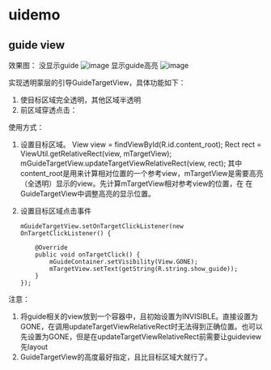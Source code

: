 # uidemo
## guide view
效果图：
没显示guide
![image](https://github.com/mahongli05/uidemo/tree/master/image/guide_show)
显示guide高亮
![image](https://github.com/mahongli05/uidemo/tree/master/image/guide_show)

实现透明蒙层的引导GuideTargetView，具体功能如下：
 1. 使目标区域完全透明，其他区域半透明
 2. 前区域穿透点击：
 
使用方式：
 1. 设置目标区域。
    	View view = findViewById(R.id.content_root);
		Rect rect = ViewUtil.getRelativeRect(view, mTargetView);
    	mGuideTargetView.updateTargetViewRelativeRect(view, rect);
    其中content_root是用来计算相对位置的一个参考view，mTargetView是需要高亮（全透明）显示的view。先计算mTargetView相对参考view的位置，在
    在GuideTargetView中调整高亮的显示位置。
 2. 设置目标区域点击事件

   		mGuideTargetView.setOnTargetClickListener(new OnTargetClickListener() {
  
  			@Override
  			public void onTargetClick() {
  				mGuideContainer.setVisibility(View.GONE);
  				mTargetView.setText(getString(R.string.show_guide));
  			}
  		});
  		
注意：
  1. 将guide相关的view放到一个容器中，且初始设置为INVISIBLE。直接设置为GONE，在调用updateTargetViewRelativeRect时无法得到正确位置。也可以
  先设置为GONE，但是在updateTargetViewRelativeRect前需要让guideview先layout
  2. GuideTargetView的高度最好指定，且比目标区域大就行了。
